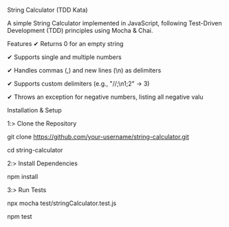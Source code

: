 String Calculator (TDD Kata)

A simple String Calculator implemented in JavaScript, following Test-Driven Development (TDD) principles using Mocha & Chai.

Features
✔ Returns 0 for an empty string

✔ Supports single and multiple numbers

✔ Handles commas (,) and new lines (\n) as delimiters

✔ Supports custom delimiters (e.g., "//;\n1;2" → 3)

✔ Throws an exception for negative numbers, listing all negative valu

Installation & Setup

1️:> Clone the Repository

git clone https://github.com/your-username/string-calculator.git

cd string-calculator

2️:> Install Dependencies

npm install

3️:> Run Tests

npx mocha test/stringCalculator.test.js

npm test
